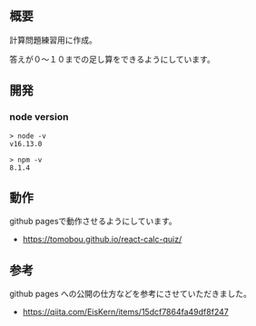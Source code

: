 ## 概要

計算問題練習用に作成。

答えが０～１０までの足し算をできるようにしています。

## 開発

### node version

```
> node -v
v16.13.0

> npm -v 
8.1.4
```

## 動作
github pagesで動作させるようにしています。

- https://tomobou.github.io/react-calc-quiz/

## 参考

github pages への公開の仕方などを参考にさせていただきました。
- https://qiita.com/EisKern/items/15dcf7864fa49df8f247